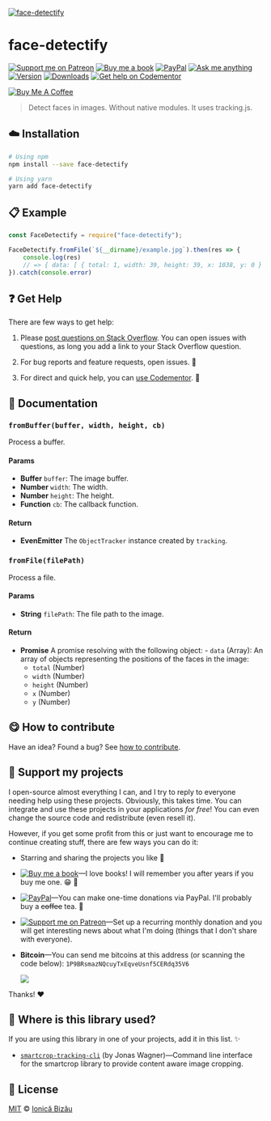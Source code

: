 <!-- Please do not edit this file. Edit the `blah` field in the `package.json` instead. If in doubt, open an issue. -->


[![face-detectify](https://i.imgur.com/o7pVHIv.png)](#)

# face-detectify

 [![Support me on Patreon][badge_patreon]][patreon] [![Buy me a book][badge_amazon]][amazon] [![PayPal][badge_paypal_donate]][paypal-donations] [![Ask me anything](https://img.shields.io/badge/ask%20me-anything-1abc9c.svg)](https://github.com/IonicaBizau/ama) [![Version](https://img.shields.io/npm/v/face-detectify.svg)](https://www.npmjs.com/package/face-detectify) [![Downloads](https://img.shields.io/npm/dt/face-detectify.svg)](https://www.npmjs.com/package/face-detectify) [![Get help on Codementor](https://cdn.codementor.io/badges/get_help_github.svg)](https://www.codementor.io/johnnyb?utm_source=github&utm_medium=button&utm_term=johnnyb&utm_campaign=github)

<a href="https://www.buymeacoffee.com/H96WwChMy" target="_blank"><img src="https://www.buymeacoffee.com/assets/img/custom_images/yellow_img.png" alt="Buy Me A Coffee"></a>

> Detect faces in images. Without native modules. It uses tracking.js.

## :cloud: Installation

```sh
# Using npm
npm install --save face-detectify

# Using yarn
yarn add face-detectify
```


## :clipboard: Example



```js
const FaceDetectify = require("face-detectify");

FaceDetectify.fromFile(`${__dirname}/example.jpg`).then(res => {
    console.log(res)
    // => { data: [ { total: 1, width: 39, height: 39, x: 1038, y: 0 } ] }
}).catch(console.error)
```



## :question: Get Help

There are few ways to get help:

 1. Please [post questions on Stack Overflow](https://stackoverflow.com/questions/ask). You can open issues with questions, as long you add a link to your Stack Overflow question.
 2. For bug reports and feature requests, open issues. :bug:

 3. For direct and quick help, you can [use Codementor](https://www.codementor.io/johnnyb). :rocket:



## :memo: Documentation


### `fromBuffer(buffer, width, height, cb)`
Process a buffer.

#### Params

- **Buffer** `buffer`: The image buffer.
- **Number** `width`: The width.
- **Number** `height`: The height.
- **Function** `cb`: The callback function.

#### Return
- **EvenEmitter** The `ObjectTracker` instance created by `tracking`.

### `fromFile(filePath)`
Process a file.

#### Params

- **String** `filePath`: The file path to the image.

#### Return
- **Promise** A promise resolving with the following object:    - `data` (Array): An array of objects representing the positions of the faces in the image:
     - `total` (Number)
     - `width` (Number)
     - `height` (Number)
     - `x` (Number)
     - `y` (Number)



## :yum: How to contribute
Have an idea? Found a bug? See [how to contribute][contributing].


## :sparkling_heart: Support my projects

I open-source almost everything I can, and I try to reply to everyone needing help using these projects. Obviously,
this takes time. You can integrate and use these projects in your applications *for free*! You can even change the source code and redistribute (even resell it).

However, if you get some profit from this or just want to encourage me to continue creating stuff, there are few ways you can do it:


 - Starring and sharing the projects you like :rocket:
 - [![Buy me a book][badge_amazon]][amazon]—I love books! I will remember you after years if you buy me one. :grin: :book:
 - [![PayPal][badge_paypal]][paypal-donations]—You can make one-time donations via PayPal. I'll probably buy a ~~coffee~~ tea. :tea:
 - [![Support me on Patreon][badge_patreon]][patreon]—Set up a recurring monthly donation and you will get interesting news about what I'm doing (things that I don't share with everyone).
 - **Bitcoin**—You can send me bitcoins at this address (or scanning the code below): `1P9BRsmazNQcuyTxEqveUsnf5CERdq35V6`

    ![](https://i.imgur.com/z6OQI95.png)


Thanks! :heart:


## :dizzy: Where is this library used?
If you are using this library in one of your projects, add it in this list. :sparkles:


 - [`smartcrop-tracking-cli`](https://github.com/jwagner/smartcrop-cli) (by Jonas Wagner)—Command line interface for the smartcrop library to provide content aware image cropping.

## :scroll: License

[MIT][license] © [Ionică Bizău][website]


[badge_patreon]: https://ionicabizau.github.io/badges/patreon.svg
[badge_amazon]: https://ionicabizau.github.io/badges/amazon.svg
[badge_paypal]: https://ionicabizau.github.io/badges/paypal.svg
[badge_paypal_donate]: https://ionicabizau.github.io/badges/paypal_donate.svg

[patreon]: https://www.patreon.com/ionicabizau
[amazon]: http://amzn.eu/hRo9sIZ
[paypal-donations]: https://www.paypal.com/cgi-bin/webscr?cmd=_s-xclick&hosted_button_id=RVXDDLKKLQRJW

[license]: http://showalicense.com/?fullname=Ionic%C4%83%20Biz%C4%83u%20%3Cbizauionica%40gmail.com%3E%20(https%3A%2F%2Fionicabizau.net)&year=2018#license-mit
[website]: https://ionicabizau.net
[contributing]: /CONTRIBUTING.md
[docs]: /DOCUMENTATION.md

